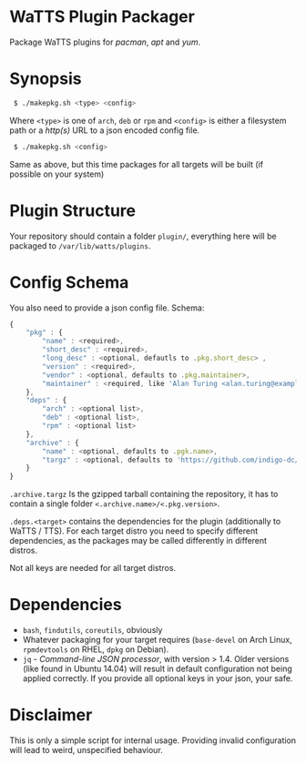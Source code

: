 WaTTS Plugin Packager
=====================
Package WaTTS plugins for _pacman_, _apt_ and _yum_.

Synopsis
=======
```sh
 $ ./makepkg.sh <type> <config>
```
Where `<type>` is one of `arch`, `deb` or `rpm`
and `<config>` is either a filesystem path or a _http(s)_ URL to a json encoded config file.

```sh
 $ ./makepkg.sh <config>
```
Same as above, but this time packages for all targets will be built (if possible on your system)


Plugin Structure
================
Your repository should contain a folder `plugin/`,
everything here will be packaged to `/var/lib/watts/plugins`.

Config Schema
=============
You also need to provide a json config file. Schema:
```js
{
    "pkg" : {
        "name" : <required>,
        "short_desc" : <required>,
        "long_desc" : <optional, defautls to .pkg.short_desc> ,
        "version" : <required>,
        "vendor" : <optional, defaults to .pkg.maintainer>,
        "maintainer" : <required, like 'Alan Turing <alan.turing@example.org>'"
    },
    "deps" : {
        "arch" : <optional list>,
        "deb" : <optional list>,
        "rpm" : <optional list>
    },
    "archive" : {
        "name" : <optional, defaults to .pgk.name>,
        "targz" : <optional, defaults to 'https://github.com/indigo-dc/<.archive.name>/archive/v<.pkg.version>.tar.gz'"
    }
}
```
`.archive.targz` Is the gzipped tarball containing the repository,
it has to contain a single folder `<.archive.name>/<.pkg.version>`.

`.deps.<target>` contains the dependencies for the plugin (additionally to WaTTS / TTS).
For each target distro you need to specify different dependencies,
as the packages may be called differently in different distros.

Not all keys are needed for all target distros.

Dependencies
============
- `bash`, `findutils`, `coreutils`, obviously
- Whatever packaging for your target requires (`base-devel` on Arch Linux, `rpmdevtools` on RHEL, `dpkg` on Debian).
- `jq` - _Command-line JSON processor_, with version > 1.4.
  Older versions (like found in Ubuntu 14.04) will result in default configuration not being applied correctly.
  If you provide all optional keys in your json, your safe.

Disclaimer
==========
This is only a simple script for internal usage.
Providing invalid configuration will lead to weird, unspecified behaviour.
